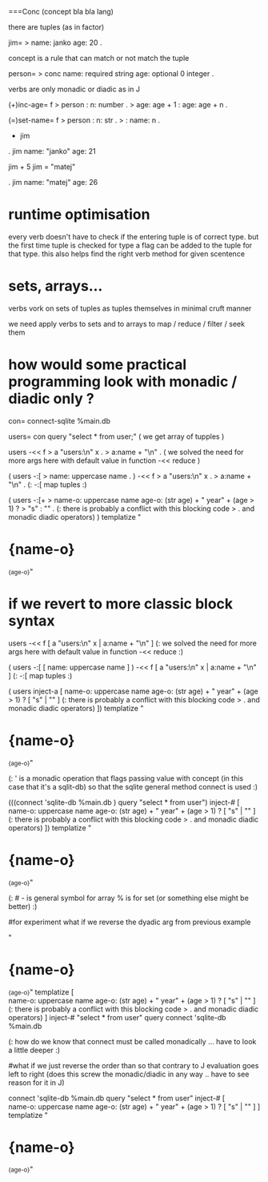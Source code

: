 ===Conc (concept bla bla lang)

there are tuples (as in factor)

jim= > name: janko age: 20 .

concept is a rule that can match or not match the tuple

person= > conc name: required string age: optional 0 integer .

verbs are only monadic or diadic as in J

(+)inc-age= f > person : n: number . >
	age: age + 1
  :
	age: age + n
.

(=)set-name= f > person : n: str . >
:
	name: n
.


+ jim

. jim
name: "janko" age: 21

jim + 5
jim = "matej"


. jim
name: "matej" age: 26



# runtime optimisation

every verb doesn't have to check if the entering tuple is of correct type. but the first time tuple is checked for type a flag can be 
added to the tuple for that type. this also helps find the right verb method for given scentence

# sets, arrays...

verbs vork on sets of tuples as tuples themselves in minimal cruft manner

we need apply verbs to sets and to arrays to map / reduce / filter / seek them


# how would some practical programming look with monadic / diadic only ?

con= connect-sqlite %main.db

users= con query "select * from user;"  ( we get array of tupples )

users -<< f > a "users:\n" x . > a:name + "\n" . ( we solved the need for more args here with default value in function  -<< reduce )

( users -:[ > name: uppercase name . ) -<< f > a "users:\n" x . > a:name + "\n" .   (: -:[ map tuples :)


( users -:[+ > 
  name-o: uppercase name
  age-o: (str age) + " year" + (age > 1) ? > "s" : "" .  (: there is probably a conflict with this blocking code > . and monadic diadic operators)
) templatize "<h1>{name-o}</h1><small>{age-o}</small>"



# if we revert to more classic block syntax



users -<< f [ a "users:\n" x | a:name + "\n" ]                               (: we solved the need for more args here with default value in function  -<< reduce :)

( users -:[ [ name: uppercase name ] ) -<< f [ a "users:\n" x | a:name + "\n" ]                        (: -:[ map tuples :)



( users inject-a [
  name-o: uppercase name
  age-o: (str age) + " year" + (age > 1) ? [ "s" | "" ]                      (: there is probably a conflict with this blocking code > . and monadic diadic operators)
]) templatize "<h1>{name-o}</h1><small>{age-o}</small>"



(: ' is a monadic operation that flags passing value with concept (in this case that it's a sqlit-db) so that the sqlite general method connect is used :)

(((connect 'sqlite-db %main.db ) query "select * from user") inject-# [      
  name-o: uppercase name
  age-o: (str age) + " year" + (age > 1) ? [ "s" | "" ]                      (: there is probably a conflict with this blocking code > . and monadic diadic operators)
]) templatize "<h1>{name-o}</h1><small>{age-o}</small>"


(: # - is general symbol for array  % is for set (or something else might be better) :)


#for experiment what if we reverse the dyadic arg from previous example


"<h1>{name-o}</h1><small>{age-o}</small>" templatize [      
  name-o: uppercase name
  age-o: (str age) + " year" + (age > 1) ? [ "s" | "" ]                      (: there is probably a conflict with this blocking code > . and monadic diadic operators)
] inject-# "select * from user" query connect 'sqlite-db %main.db

(: how do we know that connect must be called monadically ... have to look a little deeper :)



#what if we just reverse the order than so that contrary to J evaluation goes left to right (does this screw the monadic/diadic in any way .. have to see reason for it in J)

connect 'sqlite-db %main.db query "select * from user" inject-# [      
  name-o: uppercase name
  age-o: (str age) + " year" + (age > 1) ? [ "s" | "" ]
] templatize "<h1>{name-o}</h1><small>{age-o}</small>"



